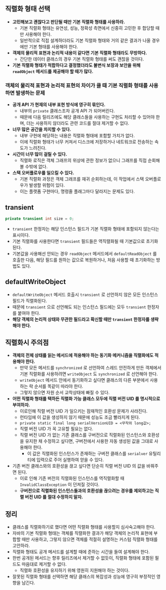 ## 직렬화 형태 선택
- **고민해보고 괜찮다고 판단될 때만 기본 직렬화 형태를 사용하라.**
  - 기본 직렬화 형태는 유연성, 성능, 정확성 측면에서 신중히 고민한 후 합당할 때만 사용해야 한다.
  - 일반적으로 직접 설계하더라도 기본 직렬화 형태와 거의 같은 결과가 나올 경우에만 기본 형태를 사용해야 한다.
- **객체의 물리적 표현과 논리적 내용이 같다면 기본 직렬화 형태라도 무방하다.**
  - 간단한 데이터 클래스의 경우 기본 직렬화 형태를 써도 괜찮을 것이다.
- **기본 직렬화 형태가 적합하다고 결정했더라도 불변식 보장과 보안을 위해 `readObject` 메서드를 제공해야 할 때가 많다.**

### 객체의 물리적 표현과 논리적 표현의 차이가 클 때 기본 직렬화 형태를 사용하면 발생하는 문제
- **공개 API 가 현재의 내부 표현 방식에 영구히 묶인다.**
  - 내부의 `private` 클래스조차 공개 API 가 되어버린다.
  - 때문에 다음 릴리즈에도 해당 클래스들을 사용하는 구현도 처리할 수 있어야 한며, 더는 사용하지 않더라도 관련 코드를 절대 제거할 수 없다.
- **너무 많은 공간을 차지할 수 있다.**
  - 내부 구현에 해당하는 내용은 직렬화 형태에 포함할 가치가 없다.
  - 이에 직렬화 형태가 너무 커져서 디스크에 저장하거나 네트워크로 전송하는 속도가 느려진다.
- **시간이 너무 많이 걸릴 수 있다.**
  - 직렬화 로직은 객체 그래프의 위상에 관한 정보가 없으니 그래프를 직접 순회해볼 수밖에 없다.
- **스택 오버플로우를 일으킬 수 있다.**
  - 기본 직렬화 과정은 객체 그래프를 재귀 순회하는데, 이 작업에서 스택 오버플로우가 발생할 위험이 있다.
  - 이는 플랫폼 구현마다, 명령줄 플래그마다 달라지는 문제도 있다.

## transient
```java
private transient int size = 0;
```
- `transient` 한정자는 해당 인스턴스 필드가 기본 직렬화 형태에 포함되지 않는다는 표시이다.
- 기본 직렬화를 사용한다면 `transient` 필드들은 역직렬화될 때 기본값으로 초기화 된다.
- 기본값을 사용해선 안되는 경우 `readObject` 메서드에서 `defaultReadObject` 를 호출한 다음, 해당 필드를 원하는 값으로 복원하거나, 처음 사용할 때 초기화하는 방법도 있다.


## defaultWriteObject
- `defaultWriteObject` 메서드 호출시 `transient` 로 선언하지 않은 모든 인스턴스 필드가 직렬화된다.
- 때문에 `transient` 으로 선언해도 되는 인스턴스 필드에는 모두 `transient` 한정자를 붙여야 한다.
- **해당 객체의 논리적 상태와 무관한 필드라고 확신할 때만 `transient` 한정자를 생략해야 한다.**

## 직렬화시 주의점
- **객체의 전체 상태를 읽는 메서드에 적용해야 하는 동기화 메커니즘을 직렬화에도 적용해야 한다.**
  - 만약 모든 메서드를 `synchronized` 로 선언하여 스레드 안전하게 만든 객체에서 기본 직렬화를 사용하려면 `writeObject` 도 `synchronized` 로 선언해야 한다.
  - `writeObject` 메서드 안에서 동기화하고 싶다면 클래스의 다른 부분에서 사용하는 락 순서를 똑같이 따라야 한다.
  - 그렇지 않으면 자원 순서 교착상태에 빠질 수 있다.
- **어떤 직렬화 형태를 택하든 직렬화 가능 클래스 모두에 직렬 버전 UID 를 명시적으로 부여하자.**
  - 이로인해 직렬 버전 UID 가 일으키는 잠재적인 호환성 문제가 사라진다.
  - 런타임에 이 값을 생성하지 않기 때문에 성능도 조금 빨라지게 된다.
  - `private static final long serialVersionUID = <무작위 long값>;`
  - 직렬 버전 UID 가 꼭 고유할 필요는 없다.
  - 직렬 버전 UID 가 없는 기존 클래스를 구버전으로 직렬화된 인스턴스와 호환성을 유지한 채 수정하고 싶다면, 구버전에서 사용한 자동 생성된 값을 그대로 사용해야 한다.
    - 이 값은 직렬화된 인스턴스가 존재하는 구버전 클래스를 `serialver` 유틸리티에 입력으로 주어 실행하여 얻을 수 있다.
- 기존 버전 클래스와의 호환성을 끊고 싶다면 단순히 직렬 버전 UID 의 값을 바꿔주면 된다.
  - 이로 인해 기존 버전의 직렬화된 인스턴스를 역직렬화할 때 `InvalidClassException` 이 던져질 것이다.
  - **구버전으로 직렬화된 인스턴스들과의 호환성을 끊으려는 경우를 제외하고는 직렬 버전 UID 를 절대 수정하지 말자.**

## 정리
- 클래스를 직렬화하기로 했다면 어떤 직렬화 형태를 사용할지 심사숙고해야 한다.
- 자바의 기본 직렬화 형태는 객체를 직렬화한 결과가 해당 객체의 논리적 표현에 부합할 때만 사용하고, 그렇지 않으면 객체를 적절히 설명하는 커스텀 직렬화 형태를 고안하라.
- 직렬화 형태도 공개 메서드를 설계할 때에 준하는 시간을 들여 설계해야 한다.
- 한번 공개된 메서드는 향후 릴리즈에서 제거할 수 없듯이, 직렬화 형태에 포함된 필드도 마음대로 제거할 수 없다.
  - 직렬화 호환성을 유지하기 위해 영원히 지원해야 하는 것이다.
- 잘못된 직렬화 형태를 선택하면 해당 클래스의 복잡성과 성능에 영구히 부정적인 영향을 남긴다.

